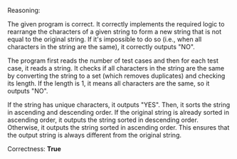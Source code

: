 Reasoning:

The given program is correct. It correctly implements the required logic to rearrange the characters of a given string to form a new string that is not equal to the original string. If it's impossible to do so (i.e., when all characters in the string are the same), it correctly outputs "NO".

The program first reads the number of test cases and then for each test case, it reads a string. It checks if all characters in the string are the same by converting the string to a set (which removes duplicates) and checking its length. If the length is 1, it means all characters are the same, so it outputs "NO".

If the string has unique characters, it outputs "YES". Then, it sorts the string in ascending and descending order. If the original string is already sorted in ascending order, it outputs the string sorted in descending order. Otherwise, it outputs the string sorted in ascending order. This ensures that the output string is always different from the original string.

Correctness: **True**